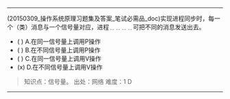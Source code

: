 ---
(20150309_操作系统原理习题集及答案_笔试必需品_doc)实现进程同步时，每一个（类）消息与一个信号量对应，进程﹎﹎﹎﹎可把不同的消息发送出去。
- ( ) A.在同一信号量上调用P操作 
- ( ) B.在不同信号量上调用P操作 
- ( ) C.在同一信号量上调用V操作 
- (x) D.在不同信号量上调用V操作

> 知识点：信号量。
> 出处：网络
> 难度：1
> D

---